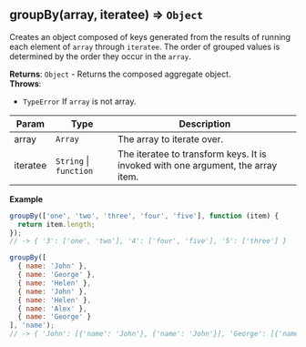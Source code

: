 <a name="groupBy"></a>

## groupBy(array, iteratee) ⇒ <code>Object</code>
Creates an object composed of keys generated from the results of running each element of `array` through `iteratee`.
The order of grouped values is determined by the order they occur in the `array`.

**Returns**: <code>Object</code> - Returns the composed aggregate object.  
**Throws**:

- <code>TypeError</code> If `array` is not array.

| Param | Type | Description |
| --- | --- | --- |
| array | <code>Array</code> | The array to iterate over. |
| iteratee | <code>String</code> \| <code>function</code> | The iteratee to transform keys. It is invoked with one argument, the array item. |

**Example**
```js
groupBy(['one', 'two', 'three', 'four', 'five'], function (item) {
  return item.length;
});
// -> { '3': ['one', 'two'], '4': ['four', 'five'], '5': ['three'] }

groupBy([
  { name: 'John' },
  { name: 'George' },
  { name: 'Helen' },
  { name: 'John' },
  { name: 'Helen' },
  { name: 'Alex' },
  { name: 'George' }
], 'name');
// -> { 'John': [{'name': 'John'}, {'name': 'John'}], 'George': [{'name': 'George'}, {'name': 'George'}], 'Helen': [{'name': 'Helen'}, {'name': 'Helen'}], 'Alex': [{'name': 'Alex'}] }
```
